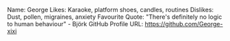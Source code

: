 Name: George
Likes: Karaoke, platform shoes, candles, routines
Dislikes: Dust, pollen, migraines, anxiety
Favourite Quote: "There's definitely no logic to human behaviour" -  Björk
GitHub Profile URL: https://github.com/George-xixi